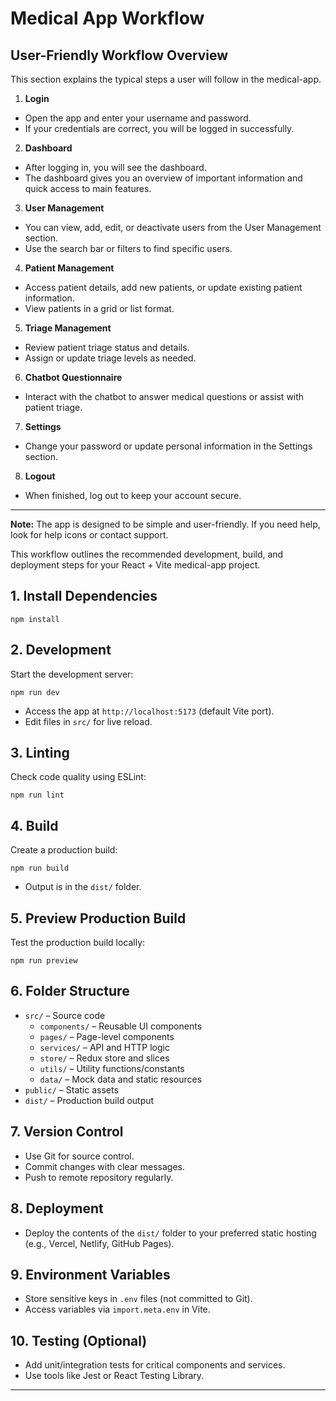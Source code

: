 # Medical App Workflow

## User-Friendly Workflow Overview

This section explains the typical steps a user will follow in the medical-app. 

1. **Login**
  - Open the app and enter your username and password.
  - If your credentials are correct, you will be logged in successfully.

2. **Dashboard**
  - After logging in, you will see the dashboard.
  - The dashboard gives you an overview of important information and quick access to main features.

3. **User Management**
  - You can view, add, edit, or deactivate users from the User Management section.
  - Use the search bar or filters to find specific users.

4. **Patient Management**
  - Access patient details, add new patients, or update existing patient information.
  - View patients in a grid or list format.

5. **Triage Management**
  - Review patient triage status and details.
  - Assign or update triage levels as needed.

6. **Chatbot Questionnaire**
  - Interact with the chatbot to answer medical questions or assist with patient triage.

7. **Settings**
  - Change your password or update personal information in the Settings section.

8. **Logout**
  - When finished, log out to keep your account secure.

---

**Note:** The app is designed to be simple and user-friendly. If you need help, look for help icons or contact support.

This workflow outlines the recommended development, build, and deployment steps for your React + Vite medical-app project.

## 1. Install Dependencies

```shell
npm install
```

## 2. Development

Start the development server:

```shell
npm run dev
```

- Access the app at `http://localhost:5173` (default Vite port).
- Edit files in `src/` for live reload.

## 3. Linting

Check code quality using ESLint:

```shell
npm run lint
```

## 4. Build

Create a production build:

```shell
npm run build
```

- Output is in the `dist/` folder.

## 5. Preview Production Build

Test the production build locally:

```shell
npm run preview
```

## 6. Folder Structure

- `src/` – Source code
  - `components/` – Reusable UI components
  - `pages/` – Page-level components
  - `services/` – API and HTTP logic
  - `store/` – Redux store and slices
  - `utils/` – Utility functions/constants
  - `data/` – Mock data and static resources
- `public/` – Static assets
- `dist/` – Production build output

## 7. Version Control

- Use Git for source control.
- Commit changes with clear messages.
- Push to remote repository regularly.

## 8. Deployment

- Deploy the contents of the `dist/` folder to your preferred static hosting (e.g., Vercel, Netlify, GitHub Pages).

## 9. Environment Variables

- Store sensitive keys in `.env` files (not committed to Git).
- Access variables via `import.meta.env` in Vite.

## 10. Testing (Optional)

- Add unit/integration tests for critical components and services.
- Use tools like Jest or React Testing Library.

---
